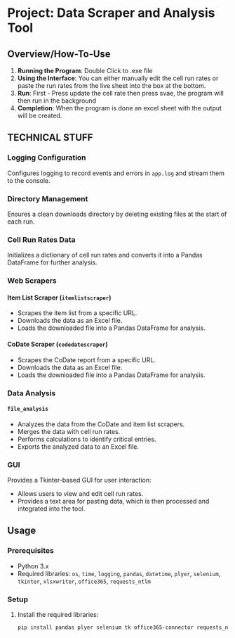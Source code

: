 # Project: Data Scraper and Analysis Tool

## Overview/How-To-Use

1. **Running the Program**: Double Click to .exe file
2. **Using the Interface**: You can either manually edit the cell run rates or paste the run rates from the live sheet into the box at the bottom.
3. **Run**: First - Press update the cell rate then press svae, the program will then run in the background
4. **Completion**: When the program is done an excel sheet with the output will be created.

## TECHNICAL STUFF 

### Logging Configuration
Configures logging to record events and errors in `app.log` and stream them to the console.

### Directory Management
Ensures a clean downloads directory by deleting existing files at the start of each run.

### Cell Run Rates Data
Initializes a dictionary of cell run rates and converts it into a Pandas DataFrame for further analysis.

### Web Scrapers
#### Item List Scraper (`itemlistscraper`)
- Scrapes the item list from a specific URL.
- Downloads the data as an Excel file.
- Loads the downloaded file into a Pandas DataFrame for analysis.

#### CoDate Scraper (`codedatescraper`)
- Scrapes the CoDate report from a specific URL.
- Downloads the data as an Excel file.
- Loads the downloaded file into a Pandas DataFrame for analysis.

### Data Analysis
#### `file_analysis`
- Analyzes the data from the CoDate and item list scrapers.
- Merges the data with cell run rates.
- Performs calculations to identify critical entries.
- Exports the analyzed data to an Excel file.

### GUI
Provides a Tkinter-based GUI for user interaction:
- Allows users to view and edit cell run rates.
- Provides a text area for pasting data, which is then processed and integrated into the tool.

## Usage

### Prerequisites
- Python 3.x
- Required libraries: `os`, `time`, `logging`, `pandas`, `datetime`, `plyer`, `selenium`, `tkinter`, `xlsxwriter`, `office365`, `requests_ntlm`

### Setup
1. Install the required libraries:
   ```bash
   pip install pandas plyer selenium tk office365-connector requests_ntlm xlsxwriter
   ```
